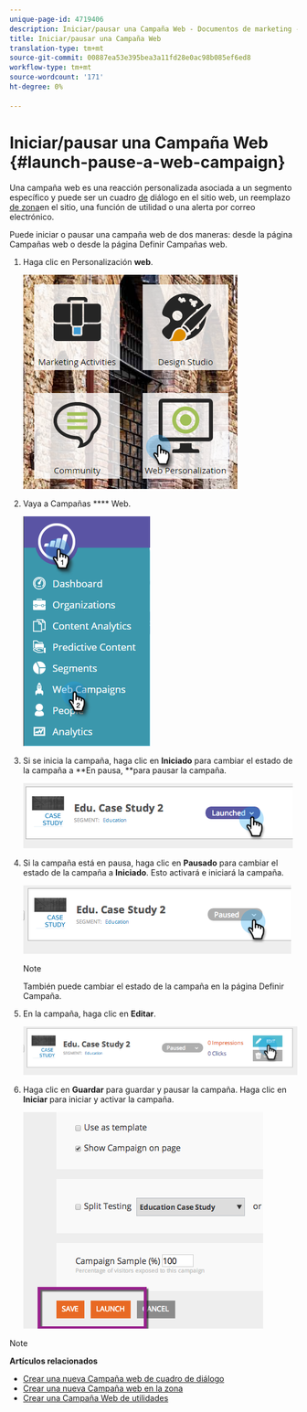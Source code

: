 ```yaml
---
unique-page-id: 4719406
description: Iniciar/pausar una Campaña Web - Documentos de marketing - Documentación del producto
title: Iniciar/pausar una Campaña Web
translation-type: tm+mt
source-git-commit: 00887ea53e395bea3a11fd28e0ac98b085ef6ed8
workflow-type: tm+mt
source-wordcount: '171'
ht-degree: 0%

---
```



# Iniciar/pausar una Campaña Web {#launch-pause-a-web-campaign}

Una campaña web es una reacción personalizada asociada a un segmento específico y puede ser un cuadro [de](create-a-new-dialog-web-campaign.md) diálogo en el sitio web, un reemplazo [de zona](create-a-new-in-zone-web-campaign.md)en el sitio, una función de utilidad o una alerta por correo electrónico.

Puede iniciar o pausar una campaña web de dos maneras: desde la página Campañas web o desde la página Definir Campañas web.

1. Haga clic en Personalización **web**.

   ![](assets/one-1.png)

1. Vaya a Campañas **** Web.

   ![](assets/two-1.png)

1. Si se inicia la campaña, haga clic en **Iniciado** para cambiar el estado de la campaña a **En pausa, **para pausar la campaña.

   ![](assets/image2014-11-26-17-3a26-3a38.png)

1. Si la campaña está en pausa, haga clic en **Pausado** para cambiar el estado de la campaña a **Iniciado**. Esto activará e iniciará la campaña.

   ![](assets/image2014-11-26-17-3a28-3a59.png)

   >[!NOTE]
   >
   >También puede cambiar el estado de la campaña en la página Definir Campaña.

1. En la campaña, haga clic en **Editar**.

   ![](assets/image2014-11-26-17-3a31-3a37.png)

1. Haga clic en **Guardar** para guardar y pausar la campaña. Haga clic en **Iniciar** para iniciar y activar la campaña.

   ![](assets/image2014-11-26-17-3a32-3a48.png)

>[!NOTE]
>
>**Artículos relacionados**
>
>* [Crear una nueva Campaña web de cuadro de diálogo](create-a-new-dialog-web-campaign.md)
>* [Crear una nueva Campaña web en la zona](create-a-new-in-zone-web-campaign.md)
>* [Crear una Campaña Web de utilidades](create-a-new-widget-web-campaign.md)

>



